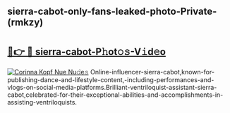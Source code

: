 ## sierra-cabot-only-fans​-leaked-photo​-Private-(rmkzy)


# <h2><a href="https://mediaupload.pro?title=sierra-cabot&ref=git">🔗👉 🔴 sierra-cabot-P𝚑ot𝚘𝚜-V𝚒d𝚎o</a></h2>

[![Corinna Kopf Nue Nu𝚍e𝚜](https://i.imgur.com/0qMVB7G.gif)](https://mediaupload.pro?title=sierra-cabot&ref=git)
Online-influencer-sierra-cabot,known-for-publishing-dance-and-lifestyle-content,-including-performances-and-vlogs-on-social-media-platforms.Brilliant-ventriloquist-assistant-sierra-cabot,celebrated-for-their-exceptional-abilities-and-accomplishments-in-assisting-ventriloquists.  